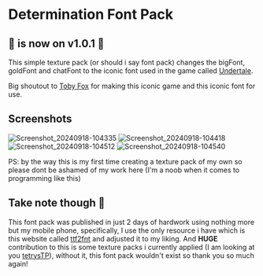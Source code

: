 # Determination Font Pack

## 🎉 is now on v1.0.1 🎉

This simple texture pack (or should i say font pack) changes the bigFont, goldFont and chatFont to the iconic font used in the game called [Undertale](https://store.steampowered.com/app/391540/Undertale/).

Big shoutout to [Toby Fox](https://x.com/tobyfox) for making this iconic game and this iconic font for use.

## Screenshots

![Screenshot_20240918-104335](https://github.com/user-attachments/assets/c90b2c29-190a-483b-8fbc-1bdff2a77c5e)
![Screenshot_20240918-104418](https://github.com/user-attachments/assets/d5ec2fa3-8ddd-41b5-8842-c39da4634a5b)
![Screenshot_20240918-104512](https://github.com/user-attachments/assets/514e7107-0da1-4c20-ace2-b5679ce5545a)
![Screenshot_20240918-104540](https://github.com/user-attachments/assets/b0d88f8d-892a-4277-ac45-5f3246c775da)


PS: by the way this is my first time creating a texture pack of my own so please dont be ashamed of my work here (I'm a noob when it comes to programming like this)

## Take note though 🤔

This font pack was published in just 2 days of hardwork using nothing more but my mobile phone, specifically, I use the only resource i have which is this website called [ttf2fnt](https://ttf2fnt.com) and adjusted it to my liking. And **HUGE** contribution to this is some texture packs i currently applied (I am looking at you [tetrysTP](https://github.com/ItsJaid/tetrysTP-2.2)), without it, this font pack wouldn't exist so thank you so much again!
